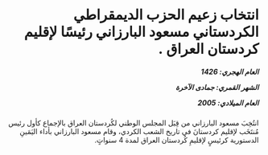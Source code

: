 <h1 dir="rtl">انتخاب زعيم الحزب الديمقراطي الكردستاني مسعود البارزاني رئيسًا لإقليم كردستان العراق .</h1>

<h5 dir="rtl">العام الهجري:  1426

الشهر القمري: جمادى الآخرة

العام الميلادي: 2005</h5>

<p dir="rtl">انتُخِبَ مسعود البارزاني من قِبَل المجلس الوطني لكُردستان العراق بالإجماع كأول رئيس مُنتَخَب لإقليم كردستانَ في تاريخ الشعب الكردي، وقام مسعود البارزاني بأداء اليَمَينِ الدستورية كرئيسٍ لإقليمِ كُردستان العراق لمدة 4 سنواتٍ.</p></br>

